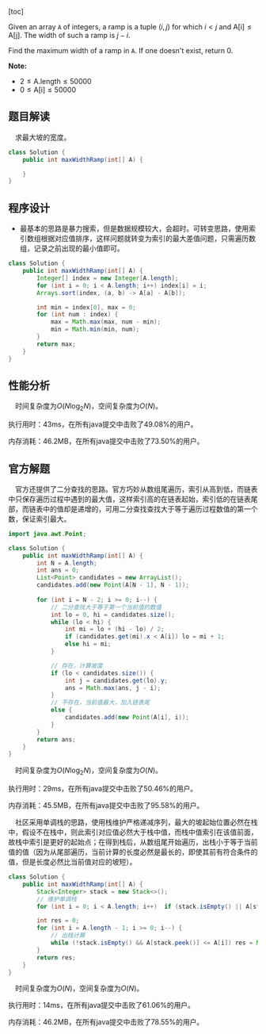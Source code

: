 [toc]

Given an array `A` of integers, a ramp is a tuple $(i, j)$ for which $i < j$ and $\text{A[i]} \le \text{A[j]}$.  The width of such a ramp is $j - i$.

Find the maximum width of a ramp in `A`.  If one doesn't exist, return $0$.



**Note:**

* $2 \le \text{A.length} \le 50000$
* $0 \le \text{A[i]} \le 50000$

 

## 题目解读

&emsp;求最大坡的宽度。

```java
class Solution {
    public int maxWidthRamp(int[] A) {

    }
}
```

## 程序设计

* 最基本的思路是暴力搜索，但是数据规模较大，会超时。可转变思路，使用索引数组根据对应值排序，这样问题就转变为索引的最大差值问题，只需遍历数组，记录之前出现的最小值即可。

```java
class Solution {
    public int maxWidthRamp(int[] A) {
        Integer[] index = new Integer[A.length];
        for (int i = 0; i < A.length; i++) index[i] = i;
        Arrays.sort(index, (a, b) -> A[a] - A[b]);

        int min = index[0], max = 0;
        for (int num : index) {
            max = Math.max(max, num - min);
            min = Math.min(min, num);
        }
        return max;
    }
}
```

## 性能分析

&emsp;时间复杂度为$O(N\log_2N)$，空间复杂度为$O(N)$。

执行用时：43ms，在所有java提交中击败了49.08%的用户。

内存消耗：46.2MB，在所有java提交中击败了73.50%的用户。

## 官方解题

&emsp;官方还提供了二分查找的思路。官方巧妙从数组尾遍历，索引从高到低，而链表中只保存遍历过程中遇到的最大值，这样索引高的在链表起始，索引低的在链表尾部，而链表中的值却是递增的，可用二分查找查找大于等于遍历过程数值的第一个数，保证索引最大。

```java
import java.awt.Point;

class Solution {
    public int maxWidthRamp(int[] A) {
        int N = A.length;
        int ans = 0;
        List<Point> candidates = new ArrayList();
        candidates.add(new Point(A[N - 1], N - 1));
        
        for (int i = N - 2; i >= 0; i--) {
            // 二分查找大于等于第一个当前值的数值
            int lo = 0, hi = candidates.size();
            while (lo < hi) {
                int mi = lo + (hi - lo) / 2;
                if (candidates.get(mi).x < A[i]) lo = mi + 1;
                else hi = mi;
            }

            // 存在，计算坡度
            if (lo < candidates.size()) {
                int j = candidates.get(lo).y;
                ans = Math.max(ans, j - i);
            } 
            // 不存在，当前值最大，加入链表尾
            else {
                candidates.add(new Point(A[i], i));
            }
        }
        return ans;
    }
}
```

&emsp;时间复杂度为$O(N\log_2N)$，空间复杂度为$O(N)$。

执行用时：29ms，在所有java提交中击败了50.46%的用户。

内存消耗：45.5MB，在所有java提交中击败了95.58%的用户。

&emsp;社区采用单调栈的思路，使用栈维护严格递减序列，最大的坡起始位置必然在栈中，假设不在栈中，则此索引对应值必然大于栈中值，而栈中值索引在该值前面，故栈中索引是更好的起始点；在得到栈后，从数组尾开始遍历，出栈小于等于当前值的值（因为从尾部遍历，当前计算的长度必然是最长的，即使其前有符合条件的值，但是长度必然比当前值对应的坡短）。

```java
class Solution {
    public int maxWidthRamp(int[] A) {
        Stack<Integer> stack = new Stack<>();
        // 维护单调栈
        for (int i = 0; i < A.length; i++)  if (stack.isEmpty() || A[stack.peek()] > A[i]) stack.push(i);

        int res = 0;
        for (int i = A.length - 1; i >= 0; i--) {
            // 出栈计算
            while (!stack.isEmpty() && A[stack.peek()] <= A[i]) res = Math.max(res, i - stack.pop()); 
        }
        return res;
    }
}
```

&emsp;时间复杂度为$O(N)$，空间复杂度为$O(N)$。

执行用时：14ms，在所有java提交中击败了61.06%的用户。

内存消耗：46.2MB，在所有java提交中击败了78.55%的用户。